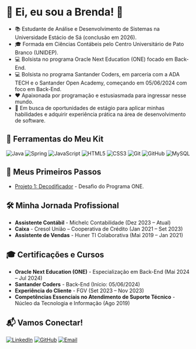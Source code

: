 # 🌟 Ei, eu sou a Brenda! 🌟

- 📚 Estudante de Análise e Desenvolvimento de Sistemas na Universidade Estácio de Sá (conclusão em 2026).
- 🎓 Formada em Ciências Contábeis pelo Centro Universitário de Pato Branco (UNIDEP).
- 💻 Bolsista no programa Oracle Next Education (ONE) focado em Back-End.
- 💻 Bolsista no programa Santander Coders, em parceria com a ADA TECH e o Santander Open Academy, começando em 05/06/2024 com foco em Back-End.
- ❤️ Apaixonada por programação e estusiasmada para ingressar nesse mundo.
- 🌱 Em busca de oportunidades de estágio para aplicar minhas habilidades e adquirir experiência prática na área de desenvolvimento de software.

## 🔧 Ferramentas do Meu Kit
![Java](https://img.shields.io/badge/Java-ED8B00?style=for-the-badge&logo=java&logoColor=white)
![Spring](https://img.shields.io/badge/Spring-6DB33F?style=for-the-badge&logo=spring&logoColor=white)
![JavaScript](https://img.shields.io/badge/JavaScript-323330?style=for-the-badge&logo=javascript&logoColor=F7DF1E)
![HTML5](https://img.shields.io/badge/HTML5-E34F26?style=for-the-badge&logo=html5&logoColor=white)
![CSS3](https://img.shields.io/badge/CSS3-1572B6?style=for-the-badge&logo=css3&logoColor=white)
![Git](https://img.shields.io/badge/Git-F05032?style=for-the-badge&logo=git&logoColor=white)
![GitHub](https://img.shields.io/badge/GitHub-100000?style=for-the-badge&logo=github&logoColor=white)
![MySQL](https://img.shields.io/badge/MySQL-00000F?style=for-the-badge&logo=mysql&logoColor=white)

## 🚀 Meus Primeiros Passos
- [Projeto 1: Decodificador](https://github.com/Brnddpaula/decodificador) - Desafio do Programa ONE.

## 🛠️ Minha Jornada Profissional
- **Assistente Contábil** - Michelc Contabilidade (Dez 2023 – Atual)
- **Caixa** - Cresol União – Cooperativa de Crédito (Jan 2021 – Set 2023)
- **Assistente de Vendas** - Huner TI Colaborativa (Mai 2019 – Jan 2021)

## 🎓 Certificações e Cursos
- **Oracle Next Education (ONE)** - Especialização em Back-End (Mai 2024 – Jul 2024)
- **Santander Coders** - Back-End (Início: 05/06/2024)
- **Experiência do Cliente** - FGV (Set 2023 – Nov 2023)
- **Competências Essenciais no Atendimento de Suporte Técnico** - Núcleo da Tecnologia e Informação (Ago 2019)

## 📬 Vamos Conectar!
[![LinkedIn](https://img.shields.io/badge/LinkedIn-0A66C2?style=for-the-badge&logo=linkedin&logoColor=white)](https://www.linkedin.com/in/brnd-d-paula/)
[![GitHub](https://img.shields.io/badge/GitHub-100000?style=for-the-badge&logo=github&logoColor=white)](https://github.com/Brnddpaula)
[![Email](https://img.shields.io/badge/Email-D14836?style=for-the-badge&logo=gmail&logoColor=white)](mailto:brnd.dpaula@gmail.com)
